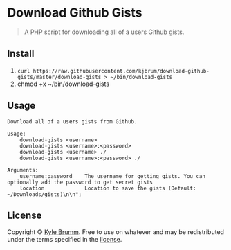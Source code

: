 # Download Github Gists

> A PHP script for downloading all of a users Github gists.

## Install

1. `curl https://raw.githubusercontent.com/kjbrum/download-github-gists/master/download-gists > ~/bin/download-gists`
2. chmod +x ~/bin/download-gists

## Usage

```
Download all of a users gists from Github.

Usage:
    download-gists <username>
    download-gists <username>:<password>
    download-gists <username> ./
    download-gists <username>:<password> ./

Arguments:
    username:password    The username for getting gists. You can optionally add the password to get secret gists
    location             Location to save the gists (Default: ~/Downloads/gists)\n\n";
```

## License

Copyright © [Kyle Brumm](http://kylebrumm.com). Free to use on whatever and may be redistributed under the terms specified in the [license](LICENSE.md).
